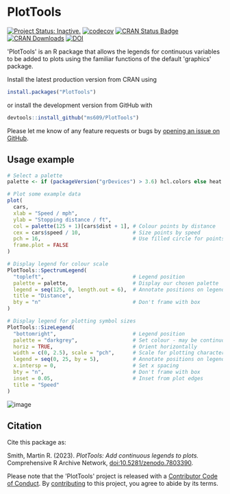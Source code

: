 # PlotTools

[![Project Status: Inactive.](https://www.repostatus.org/badges/latest/inactive.svg)](https://www.repostatus.org/#project-statuses)
[![codecov](https://codecov.io/gh/ms609/PlotTools/branch/master/graph/badge.svg)](https://app.codecov.io/gh/ms609/PlotTools)
[![CRAN Status Badge](https://www.r-pkg.org/badges/version/PlotTools)](https://cran.r-project.org/package=PlotTools)
[![CRAN Downloads](https://cranlogs.r-pkg.org/badges/PlotTools)](https://cran.r-project.org/package=PlotTools)
[![DOI](https://zenodo.org/badge/DOI/10.5281/zenodo.7803390.svg)](https://doi.org/10.5281/zenodo.7803390)


'PlotTools' is an R package that allows the legends for continuous variables
to be added to plots using the familiar functions of the default 'graphics'
package.

Install the latest production version from CRAN using

```r
install.packages("PlotTools")
```

or install the development version from GitHub with

```r
devtools::install_github("ms609/PlotTools")
```

Please let me know of any feature requests or bugs by [opening an 
issue on GitHub](https://github.com/ms609/PlotTools/issues/).

## Usage example

```r
# Select a palette
palette <- if (packageVersion("grDevices") > 3.6) hcl.colors else heat.colors

# Plot some example data
plot(
  cars,
  xlab = "Speed / mph",
  ylab = "Stopping distance / ft",
  col = palette(125 + 1)[cars$dist + 1], # Colour points by distance
  cex = cars$speed / 10,                 # Size points by speed
  pch = 16,                              # Use filled circle for points
  frame.plot = FALSE
)

# Display legend for colour scale
PlotTools::SpectrumLegend(
  "topleft",                             # Legend position
  palette = palette,                     # Display our chosen palette
  legend = seq(125, 0, length.out = 6),  # Annotate positions on legend
  title = "Distance",
  bty = "n"                              # Don't frame with box
)

# Display legend for plotting symbol sizes
PlotTools::SizeLegend(
  "bottomright",                         # Legend position
  palette = "darkgrey",                  # Set colour - may be continuous
  horiz = TRUE,                          # Orient horizontally
  width = c(0, 2.5), scale = "pch",      # Scale for plotting character
  legend = seq(0, 25, by = 5),           # Annotate positions on legend
  x.intersp = 0,                         # Set x spacing
  bty = "n",                             # Don't frame with box
  inset = 0.05,                          # Inset from plot edges
  title = "Speed"
)
```

![image](https://user-images.githubusercontent.com/1695515/232433317-85412267-8c01-41f9-96be-bfc71533d59b.png)

## Citation

Cite this package as:

Smith, Martin R. (2023). _PlotTools: Add continuous legends to plots._
Comprehensive R Archive Network, 
[doi:10.5281/zenodo.7803390](https://dx.doi.org/10.5281/zenodo.7803390).


Please note that the 'PlotTools' project is released with a
[Contributor Code of Conduct](https://ms609.github.io/packages/CODE_OF_CONDUCT.html).
By [contributing](https://ms609.github.io/packages/CONTRIBUTING.html) to this project, you agree to abide by its terms.
